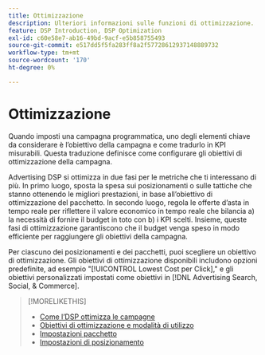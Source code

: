 ```yaml
---
title: Ottimizzazione
description: Ulteriori informazioni sulle funzioni di ottimizzazione.
feature: DSP Introduction, DSP Optimization
exl-id: c60e58e7-ab16-49bd-9acf-e5b858755493
source-git-commit: e517dd5f5fa283ff8a2f57728612937148889732
workflow-type: tm+mt
source-wordcount: '170'
ht-degree: 0%

---
```


# Ottimizzazione

Quando imposti una campagna programmatica, uno degli elementi chiave da considerare è l’obiettivo della campagna e come tradurlo in KPI misurabili. Questa traduzione definisce come configurare gli obiettivi di ottimizzazione della campagna.

Advertising DSP si ottimizza in due fasi per le metriche che ti interessano di più. In primo luogo, sposta la spesa sui posizionamenti o sulle tattiche che stanno ottenendo le migliori prestazioni, in base all’obiettivo di ottimizzazione del pacchetto. In secondo luogo, regola le offerte d’asta in tempo reale per riflettere il valore economico in tempo reale che bilancia a) la necessità di fornire il budget in toto con b) i KPI scelti. Insieme, queste fasi di ottimizzazione garantiscono che il budget venga speso in modo efficiente per raggiungere gli obiettivi della campagna.

Per ciascuno dei posizionamenti e dei pacchetti, puoi scegliere un obiettivo di ottimizzazione. Gli obiettivi di ottimizzazione disponibili includono opzioni predefinite, ad esempio &quot;[!UICONTROL Lowest Cost per Click],&quot; e gli obiettivi personalizzati impostati come obiettivi in [!DNL Advertising Search, Social, & Commerce].

>[!MORELIKETHIS]
>
> * [Come l’DSP ottimizza le campagne](/help/dsp/optimization/optimization-how-dsp-optimizes-campaigns.md)
>* [Obiettivi di ottimizzazione e modalità di utilizzo](/help/dsp/optimization/optimization-goals.md)
>* [Impostazioni pacchetto](/help/dsp/campaign-management/packages/package-settings.md)
>* [Impostazioni di posizionamento](/help/dsp/campaign-management/placements/placement-settings.md)
